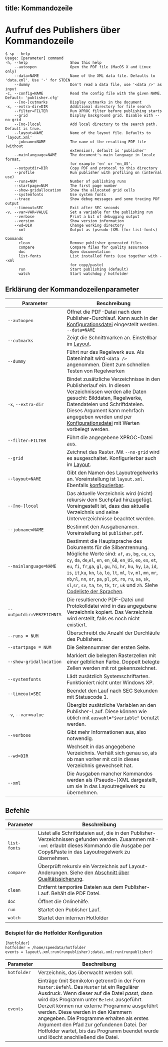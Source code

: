 title: Kommandozeile
---
Aufruf des Publishers über Kommandozeile
========================================

    $ sp --help
    Usage: [parameter] command
    -h, --help                   Show this help
        --autoopen               Open the PDF file (MacOS X and Linux only)
        --data=NAME              Name of the XML data file. Defaults to 'data.xml'. Use '-' for STDIN
        --dummy                  Don't read a data file, use '<data />' as input
    -c, --config=NAME            Read the config file with the given NAME. Default: 'publisher.cfg'
        --[no-]cutmarks          Display cutmarks in the document
    -x, --extra-dir=DIR          Additional directory for file search
        --filter=FILTER          Run XPROC filter before publishing starts
        --grid                   Display background grid. Disable with --no-grid
        --[no-]local             Add local directory to the search path. Default is true.
        --layout=NAME            Name of the layout file. Defaults to 'layout.xml'
        --jobname=NAME           The name of the resulting PDF file (without
                                 extension), default is 'publisher'
        --mainlanguage=NAME      The document's main language in locale format,
                                 for example 'en' or 'en_US'.
        --outputdir=DIR          Copy PDF and protocol to this directory
        --profile                Run publisher with profiling on (internal use)
        --runs=NUM               Number of publishing runs
        --startpage=NUM          The first page number
        --show-gridallocation    Show the allocated grid cells
        --systemfonts            Use system fonts
        --trace                  Show debug messages and some tracing PDF output
        --timeout=SEC            Exit after SEC seconds
    -v, --var=VAR=VALUE          Set a variable for the publishing run
        --verbose                Print a bit of debugging output
        --version                Show version information
        --wd=DIR                 Change working directory
        --xml                    Output as (pseudo-)XML (for list-fonts)

    Commands
          clean                  Remove publisher generated files
          compare                Compare files for quality assurance
          doc                    Open documentation
          list-fonts             List installed fonts (use together with --xml
                                 for copy/paste)
          run                    Start publishing (default)
          watch                  Start watchdog / hotfolder



Erklärung der Kommandozeilenparameter
-------------------------------------

Parameter | Beschreibung
----------|-------------
`--autoopen`| Öffnet die PDF-Datei nach dem Publisher-Durchlauf. Kann auch in der [Konfigurationsdatei](configuration.html) eingestellt werden.  `--data=NAME`| Gibt den Namen der XML-Daten an. Voreinstellung ist `data.xml`.   Ebenfalls [konfigurierbar](configuration.html). Wird als Dateiname ein Strich (`-`) angegeben, liest der Publisher die XML-Daten aus der Standard-Eingabe (STDIN).
`--cutmarks` | Zeigt die Schnittmarken an. Einstellbar im [Layout](../commands-de/options.html).
`--dummy`| Führt nur das Regelwerk aus. Als Dateninhalt wird `<data />` angenommen. Dient zum schnellen Testen von Regelwerken
`-x`, `--extra-dir`| Bindet zusätzliche Verzeichnisse in den Publisherlauf ein. In diesen  Verzeichnissen werden alle Daten gesucht: Bilddaten, Regelwerke,  Datendateien und Schriftdateien. Dieses Argument kann mehrfach  angegeben werden und per [Konfigurationsdatei](configuration.html)  mit Werten vorbelegt werden.
`--filter=FILTER`| Führt die angegebene XPROC-Datei aus.
`--grid`| Zeichnet das Raster. Mit `--no-grid` wird es ausgeschaltet. Konfigurierbar auch im [Layout](../commands-de/options.html).
`--layout=NAME`| Gibt den Namen des Layoutregelwerks an. Voreinstellung ist `layout.xml`. Ebenfalls [konfigurierbar](configuration.html).
`--[no-]local`| Das aktuelle Verzeichnis wird (nicht) rekursiv dem Suchpfad hinzugefügt. Voreingestellt ist, dass das aktuelle Verzeichnis und  seine Unterverzeichnisse beachtet werden.
`--jobname=NAME`| Bestimmt den Ausgabenamen. Voreinstellung ist `publisher.pdf`.
`--mainlanguage=NAME`| Bestimmt die Hauptsprache des Dokuments für die Silbentrennung. Mögliche Werte sind: `af`, `as`, `bg`, `ca`, `cs`, `cy`, `da`, `de`,`el`, `en`, `en_GB`, `en_US`, `eo`, `es`, `et`, `eu`, `fi`, `fr`,`ga`, `gl`, `gu`, `hi`, `hr`, `hu`, `hy`, `ia`, `id`, `is`, `it`,`ku`, `kn`, `la`, `lo`, `lt`, `ml`, `lv`, `ml`, `mn`, `mr`, `nb`,`nl`, `nn`, `or`, `pa`, `pl`, `pt`, `ro`, `ru`, `sa`, `sk`, `sl`,`sr`, `sv`, `ta`, `te`, `tk`, `tr`, `uk` und `zh`. Siehe [Codeliste der Sprachen](http://www.loc.gov/standards/iso639-2/php/code_list.php).
`--outputdir=VERZEICHNIS`| Die resultierende PDF-Datei und Protokolldatei wird in das angegebene Verzeichnis kopiert. Das Verzeichnis wird erstellt, falls es noch nicht existiert.
`--runs = NUM`| Überschreibt die Anzahl der Durchläufe des Publishers.
`--startpage = NUM`| Die Seitennummer der ersten Seite.
`--show-gridallocation`| Markiert die belegten Rasterzellen mit einer gelblichen Farbe. Doppelt belegte Zellen werden mit rot gekennzeichnet.
`--systemfonts`| Lädt zusätzlich Systemschriftarten. Funktioniert nicht unter Windows XP.
`--timeout=SEC`| Beendet den Lauf nach SEC Sekunden mit Statuscode 1.
`-v`, `--var=value`| Übergibt zusätzliche Variablen an den Publisher-Lauf. Diese können wie üblich mit `auswahl="$variable"` benutzt werden.
`--verbose`| Gibt mehr Informationen aus, also notwendig.
`--wd=DIR`| Wechselt in das angegebene Verzeichnis. Verhält sich genau so, als ob man vorher mit cd in dieses Verzeichnis gewechselt hat.
`--xml`| Die Ausgaben mancher Kommandos werden als (Pseudo-)XML dargestellt, um sie in das Layoutregelwerk zu übernehmen.

Befehle
-------

Parameter | Beschreibung
----------|-------------
`list-fonts`|  Listet alle Schriftdateien auf, die in den Publisher-Verzeichnissen gefunden werden. Zusammen mit `--xml` erlaubt dieses Kommando die Ausgabe per Copy&Paste in das Layoutregelwerk zu übernehmen.
`compare`|  Überprüft rekursiv ein Verzeichnis auf Layout-Anderungen. Siehe den [Abschnitt über Qualitätssicherung](qualityassurance.html).
`clean`|  Entfernt temporäre Dateien aus dem Publisher-Lauf. Behält die PDF Datei.
`doc`|  Öffnet die Onlinehilfe.
`run`|  Startet den Publisher Lauf.
`watch`|  Startet den internen Hotfolder

### Beispiel für die Hotfolder Konfiguration
    [hotfolder]
    hotfolder = /home/speedata/hotfolder
    events = layout\.xml:run(runpublisher);data\.xml:run(runpublisher)

 Parameter | Beschreibung
 ----------|-------------
`hotfolder`|  Verzeichnis, das überwacht werden soll.
`events`|  Einträge (mit Semikolon getrennt) in der Form `Muster:Befehl`. Das `Muster` ist ein Regulärer Ausdruck. Wenn dieser auf die Datei *passt*, dann wird das Programm unter `Befehl` ausgeführt. Derzeit können nur externe Programme ausgeführt werden. Diese werden in den Klammern angegeben. Die Programme erhalten als erstes Argument den Pfad zur gefundenen Datei. Der Hotfolder wartet, bis das Programm beendet wurde und löscht anschließend die Datei.


